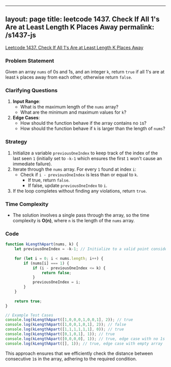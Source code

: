 
---
layout: page
title: leetcode 1437. Check If All 1's Are at Least Length K Places Away
permalink: /s1437-js
---
[Leetcode 1437. Check If All 1's Are at Least Length K Places Away](https://algoadvance.github.io/algoadvance/l1437)
### Problem Statement
Given an array `nums` of 0s and 1s, and an integer `k`, return `true` if all 1's are at least `k` places away from each other, otherwise return `false`.

### Clarifying Questions
1. **Input Range**:
   - What is the maximum length of the `nums` array?
   - What are the minimum and maximum values for `k`?
2. **Edge Cases**:
   - How should the function behave if the array contains no `1`s?
   - How should the function behave if `k` is larger than the length of `nums`?
   
### Strategy
1. Initialize a variable `previousOneIndex` to keep track of the index of the last seen `1` (initially set to `-k-1` which ensures the first `1` won't cause an immediate failure).
2. Iterate through the `nums` array. For every `1` found at index `i`:
   - Check if `i - previousOneIndex` is less than or equal to `k`.
     - If true, return `false`.
     - If false, update `previousOneIndex` to `i`.
3. If the loop completes without finding any violations, return `true`.

### Time Complexity
- The solution involves a single pass through the array, so the time complexity is **O(n)**, where `n` is the length of the `nums` array.

### Code

```javascript
function kLengthApart(nums, k) {
    let previousOneIndex = -k-1; // Initialize to a valid point considering k
    
    for (let i = 0; i < nums.length; i++) {
        if (nums[i] === 1) {
            if (i - previousOneIndex <= k) {
                return false;
            }
            previousOneIndex = i;
        }
    }
    
    return true;
}

// Example Test Cases
console.log(kLengthApart([1,0,0,0,1,0,0,1], 2)); // true
console.log(kLengthApart([1,0,0,1,0,1], 2)); // false
console.log(kLengthApart([1,1,1,1,1,1], 0)); // true
console.log(kLengthApart([0,1,0,1], 1)); // true
console.log(kLengthApart([0,0,0,0], 1)); // true, edge case with no 1s
console.log(kLengthApart([], 1)); // true, edge case with empty array
```

This approach ensures that we efficiently check the distance between consecutive `1`s in the array, adhering to the required condition.